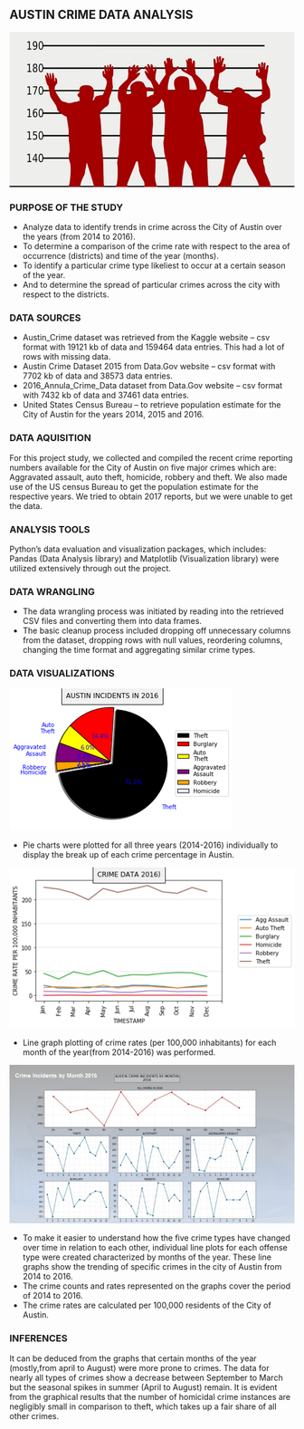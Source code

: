 ## AUSTIN CRIME DATA ANALYSIS

![Screenshot](images/crime-stats.jpg) 

### PURPOSE OF THE STUDY
* Analyze data to identify trends in crime across the City of Austin over the years (from 2014 to 2016).
* To determine a comparison of the crime rate with respect to the area of occurrence (districts) and time of the year (months).
* To identify a particular crime type likeliest to occur at a certain season of the year.
* And to determine the spread of particular crimes across the city with respect to the districts. 

### DATA SOURCES

* Austin_Crime dataset was retrieved from the Kaggle website – csv format with 19121 kb of data and 159464 data entries. 
    This had a lot of rows with missing data.
* Austin Crime Dataset 2015 from Data.Gov website – csv format with 7702 kb of data and 38573 data entries.
* 2016_Annula_Crime_Data dataset from Data.Gov website – csv format with 7432 kb of data and 37461 data entries.
* United States Census Bureau – to retrieve population estimate for the City of Austin for the years 2014, 2015 and 2016.

### DATA AQUISITION
For this project study, we collected and compiled the recent crime reporting numbers available for the City of Austin on five major crimes which are: Aggravated assault, auto theft, homicide, robbery and theft. We also made use of the US census Bureau to get the population estimate for the respective years. We tried to obtain 2017 reports, but we were unable to get the data. 

### ANALYSIS TOOLS
Python’s data evaluation and visualization packages, which includes:
      Pandas (Data Analysis library) and 
      Matplotlib (Visualization library) were utilized extensively through out the project.

### DATA WRANGLING
* The data wrangling process was initiated by reading into the retrieved CSV files and converting them into data frames.
* The basic cleanup process included dropping off unnecessary columns from the dataset, dropping rows with null values, 
  reordering columns, changing the time format and aggregating similar crime types.

### DATA VISUALIZATIONS


![Screenshot](images/piechart_2016.png) 

* Pie charts were plotted for all three years (2014-2016) individually to display the break up of each crime percentage 
  in Austin.

![Screenshot](images/linechart_month_2016.png) 

* Line graph plotting of crime rates (per 100,000 inhabitants) for each month of the year(from 2014-2016) was performed. 

![Screenshot](images/linechart_crimeincidents_month_2016.jpg)

* To make it easier to understand how the five crime types have changed over time in relation to each other, individual 
  line plots for each offense type were created characterized by months of the year. These line graphs show the trending 
  of specific crimes in the city of Austin from 2014 to 2016. 
* The crime counts and rates represented on the graphs cover the period of 2014 to 2016.
* The crime rates are calculated per 100,000 residents of the City of Austin.

### INFERENCES

 It can be deduced from the graphs that certain months of the year (mostly,from april to August) were more prone to crimes. 
 The data for nearly all types of crimes show a decrease between September to March but the seasonal spikes in summer (April to August) remain. 
 It is evident from the graphical results that the number of homicidal crime instances are negligibly small in comparison to theft, which takes up a fair share of all other crimes.
  
